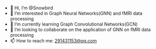 - 👋 Hi, I’m @Snowbird
- 👀 I’m interested in Graph Neural Networks(GNN) and fMRI data processing
- 🌱 I’m currently learning Graph Convolutional Networks(GCN)
- 💞️ I’m looking to collaborate on the application of GNN on fMRI data processing
- 📫 How to reach me: 291431153@qq.com

<!---
Snowbird/Snowbird is a ✨ special ✨ repository because its `README.md` (this file) appears on your GitHub profile.
You can click the Preview link to take a look at your changes.
--->
